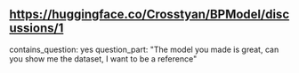 ## https://huggingface.co/Crosstyan/BPModel/discussions/1

contains_question: yes
question_part: "The model you made is great, can you show me the dataset, I want to be a reference"